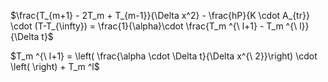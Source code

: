 $\frac{T_{m+1} - 2T_m + T_{m-1}}{\Delta x^2} - \frac{hP}{K \cdot A_{tr}} \cdot (T-T_{\infty}) = \frac{1}{\alpha}\cdot \frac{T_m ^{\ l+1} - T_m ^{\ l}}{\Delta t}$


$T_m ^{\ l+1} = \left( \frac{\alpha \cdot \Delta t}{\Delta x^{\ 2}}\right) \cdot \left(      \right)  +  T_m ^l$